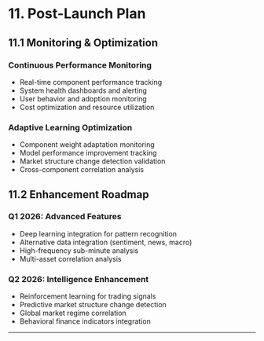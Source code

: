 # **11. Post-Launch Plan**

## **11.1 Monitoring & Optimization**

### **Continuous Performance Monitoring**
- Real-time component performance tracking
- System health dashboards and alerting
- User behavior and adoption monitoring
- Cost optimization and resource utilization

### **Adaptive Learning Optimization**
- Component weight adaptation monitoring
- Model performance improvement tracking
- Market structure change detection validation
- Cross-component correlation analysis

## **11.2 Enhancement Roadmap**

### **Q1 2026: Advanced Features**
- Deep learning integration for pattern recognition
- Alternative data integration (sentiment, news, macro)
- High-frequency sub-minute analysis
- Multi-asset correlation analysis

### **Q2 2026: Intelligence Enhancement**
- Reinforcement learning for trading signals
- Predictive market structure change detection
- Global market regime correlation
- Behavioral finance indicators integration

---
